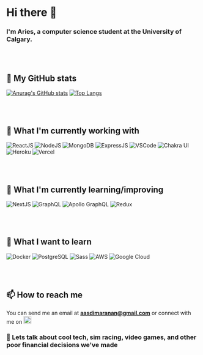 # Hi there 👋
### I'm Aries, a computer science student at the University of Calgary.

<br/>
<br/>


## 🔭 My GitHub stats
[![Anurag's GitHub stats](https://github-readme-stats.vercel.app/api?username=AD-Blue&theme=tokyonight)](https://github.com/anuraghazra/github-readme-stats)
[![Top Langs](https://github-readme-stats.vercel.app/api/top-langs/?username=AD-Blue&theme=tokyonight)](https://github.com/anuraghazra/github-readme-stats)

<br/>
<br/>

## 🌟 What I'm currently working with
![ReactJS](https://img.shields.io/badge/-ReactJS-61DAFB?logo=react&logoColor=white&style=flat-square)
![NodeJS](https://img.shields.io/badge/-NodeJS-339933?logo=node.js&logoColor=white&style=flat-square)
![MongoDB](https://img.shields.io/badge/-MongoDB-47A248?logo=mongodb&logoColor=white&style=flat-square)
![ExpressJS](https://img.shields.io/badge/-ExpressJS-000000?logo=express&style=flat-square)
![VSCode](https://img.shields.io/badge/-VSCode-007ACC?logo=visual-studio-code&style=flat-square)
![Chakra UI](https://img.shields.io/badge/-Chakra%20UI-319795?logo=chakra-ui&logoColor=white&style=flat-square)
![Heroku](https://img.shields.io/badge/-Heroku-430098?logo=heroku&style=flat-square)
![Vercel](https://img.shields.io/badge/-Vercel-000000?logo=vercel&style=flat-square)

<br/>
<br/>

## 🌱 What I'm currently learning/improving
![NextJS](https://img.shields.io/badge/-NextJS-000000?logo=next.js&style=flat-square)
![GraphQL](https://img.shields.io/badge/-GraphQL-E434AA?logo=graphql&logoColor=white&style=flat-square)
![Apollo GraphQL](https://img.shields.io/badge/-Apollo%20GraphQL-311C87?logo=apollo-graphql&style=flat-square)
![Redux](https://img.shields.io/badge/-Redux-764ABC?logo=redux&style=flat-square)

<br/>
<br/>

## 🤔 What I want to learn
![Docker](https://img.shields.io/badge/-Docker-2496ED?logo=docker&logoColor=white&style=flat-square)
![PostgreSQL](https://img.shields.io/badge/-PostgreSQL-4169E1?logo=postgresql&logoColor=white&style=flat-square)
![Sass](https://img.shields.io/badge/-Sass-CC6699?logo=sass&logoColor=white&style=flat-square)
![AWS](https://img.shields.io/badge/-AWS-232F3E?logo=amazon-aws&style=flat-square)
![Google Cloud](https://img.shields.io/badge/-Google%20Cloud-4285F4?logo=google-cloud&logoColor=white&style=flat-square)

<br/>
<br/>

## 📫 How to reach me
You can send me an email at **aasdimaranan@gmail.com** or connect with me on <a href="https://www.linkedin.com/in/aries-dimaranan-5664b91a1/"><img height="20" src="https://github.com/WaylonWalker/WaylonWalker/blob/main/icon/linkedin.png?raw=true"></a>


### 💬 Lets talk about cool tech, sim racing, video games, and other poor financial decisions we've made

<!--
**AD-Blue/AD-Blue** is a ✨ _special_ ✨ repository because its `README.md` (this file) appears on your GitHub profile.

Here are some ideas to get you started:

- 🔭 I’m currently working on ...
- 🌱 I’m currently learning ...
- 👯 I’m looking to collaborate on ...
- 🤔 I’m looking for help with ...
- 💬 Ask me about ...
- 📫 How to reach me: ...
- 😄 Pronouns: ...
- ⚡ Fun fact: ...
-->
